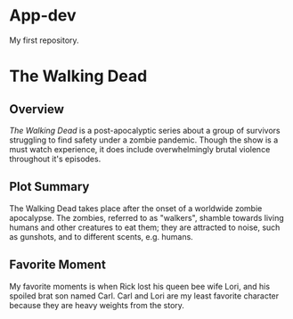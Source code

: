 # App-dev
My first repository.

# The Walking Dead

## Overview
*The Walking Dead* is a post-apocalyptic series about a group of survivors struggling to find safety under a zombie pandemic. Though the show is a must watch experience, it does include overwhelmingly brutal violence throughout it's episodes.

## Plot Summary
The Walking Dead takes place after the onset of a worldwide zombie apocalypse. The zombies, referred to as "walkers", shamble towards living humans and other creatures to eat them; they are attracted to noise, such as gunshots, and to different scents, e.g. humans.

## Favorite Moment
My favorite moments is when Rick lost his queen bee wife Lori, and his spoiled brat son named Carl. Carl and Lori are my least favorite character because they are heavy weights from the story.
